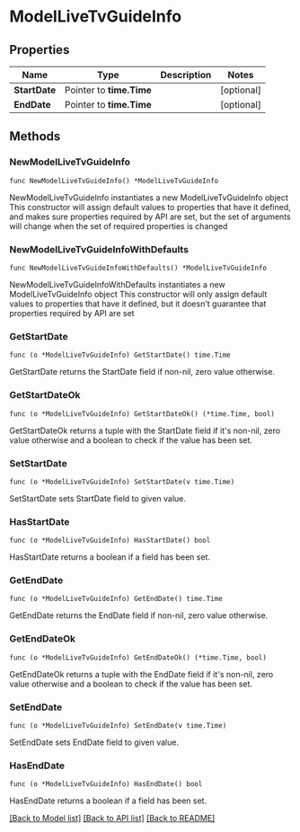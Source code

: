 # ModelLiveTvGuideInfo

## Properties

Name | Type | Description | Notes
------------ | ------------- | ------------- | -------------
**StartDate** | Pointer to **time.Time** |  | [optional] 
**EndDate** | Pointer to **time.Time** |  | [optional] 

## Methods

### NewModelLiveTvGuideInfo

`func NewModelLiveTvGuideInfo() *ModelLiveTvGuideInfo`

NewModelLiveTvGuideInfo instantiates a new ModelLiveTvGuideInfo object
This constructor will assign default values to properties that have it defined,
and makes sure properties required by API are set, but the set of arguments
will change when the set of required properties is changed

### NewModelLiveTvGuideInfoWithDefaults

`func NewModelLiveTvGuideInfoWithDefaults() *ModelLiveTvGuideInfo`

NewModelLiveTvGuideInfoWithDefaults instantiates a new ModelLiveTvGuideInfo object
This constructor will only assign default values to properties that have it defined,
but it doesn't guarantee that properties required by API are set

### GetStartDate

`func (o *ModelLiveTvGuideInfo) GetStartDate() time.Time`

GetStartDate returns the StartDate field if non-nil, zero value otherwise.

### GetStartDateOk

`func (o *ModelLiveTvGuideInfo) GetStartDateOk() (*time.Time, bool)`

GetStartDateOk returns a tuple with the StartDate field if it's non-nil, zero value otherwise
and a boolean to check if the value has been set.

### SetStartDate

`func (o *ModelLiveTvGuideInfo) SetStartDate(v time.Time)`

SetStartDate sets StartDate field to given value.

### HasStartDate

`func (o *ModelLiveTvGuideInfo) HasStartDate() bool`

HasStartDate returns a boolean if a field has been set.

### GetEndDate

`func (o *ModelLiveTvGuideInfo) GetEndDate() time.Time`

GetEndDate returns the EndDate field if non-nil, zero value otherwise.

### GetEndDateOk

`func (o *ModelLiveTvGuideInfo) GetEndDateOk() (*time.Time, bool)`

GetEndDateOk returns a tuple with the EndDate field if it's non-nil, zero value otherwise
and a boolean to check if the value has been set.

### SetEndDate

`func (o *ModelLiveTvGuideInfo) SetEndDate(v time.Time)`

SetEndDate sets EndDate field to given value.

### HasEndDate

`func (o *ModelLiveTvGuideInfo) HasEndDate() bool`

HasEndDate returns a boolean if a field has been set.


[[Back to Model list]](../README.md#documentation-for-models) [[Back to API list]](../README.md#documentation-for-api-endpoints) [[Back to README]](../README.md)


